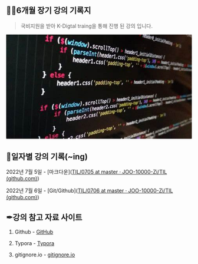 ## 🐱‍🚀6개월 장기 강의 기록지

> 국비지원을 받아 K-Digtal traing을 통해 진행 된 강의 입니다.

<img src="README.assets/main.jpg" alt="main" style="zoom:150%;" />



## 📅일자별 강의 기록(~ing)

2022년 7월 5일 - [마크다운]([TIL/0705 at master · JOO-10000-Zi/TIL (github.com)](https://github.com/JOO-10000-Zi/TIL/tree/master/0705))

2022년 7월 6일 - [Git/Github]([TIL/0706 at master · JOO-10000-Zi/TIL (github.com)](https://github.com/JOO-10000-Zi/TIL/tree/master/0706))



## ✒강의 참고 자료 사이트

1. Github - [GitHub](https://github.com/)

2. Typora - [Typora](https://typora.io/)

3. gitignore.io - [gitignore.io](https://www.toptal.com/developers/gitignore/)

   